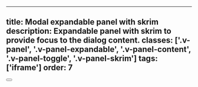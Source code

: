 <!--
 *              Copyright (c) 2025 Visa, Inc.
 *
 * Licensed under the Apache License, Version 2.0 (the "License");
 * you may not use this file except in compliance with the License.
 * You may obtain a copy of the License at
 *
 *         http://www.apache.org/licenses/LICENSE-2.0
 *
 * Unless required by applicable law or agreed to in writing, software
 * distributed under the License is distributed on an "AS IS" BASIS,
 * WITHOUT WARRANTIES OR CONDITIONS OF ANY KIND, either express or implied.
 * See the License for the specific language governing permissions and
 * limitations under the License.
 *
 -->
---
title: Modal expandable panel with skrim
description: Expandable panel with skrim to provide focus to the dialog content.
classes: ['.v-panel', '.v-panel-expandable', '.v-panel-content', '.v-panel-toggle', '.v-panel-skrim']
tags: ['iframe']
order: 7
---

<div class="v-ml-auto v-panel v-panel-expandable v-icon-two-color">
  <button aria-expanded="false" aria-label="collapse panel" class="v-panel-toggle v-button v-button-large v-button-icon" type="button" onclick="window.modalPanelExpandableSkrim.showModal()">
    <svg aria-hidden="true" class="v-icon v-icon v-icon-visa v-icon-tiny v-icon-two-color" focusable="false" viewbox="0 0 16 16">
      <use href="#visa-media-rewind-tiny" />
      </use>
    </svg>
  </button>
</div>
<dialog aria-describedby="modal-panel-description" aria-labelledby="modal-panel-title" aria-modal="true" class="v-panel v-panel-expandable v-panel-skrim" id="modalPanelExpandableSkrim" role="dialog">
  <button aria-expanded="true" aria-label="collapse panel" class="v-panel-toggle v-button v-button-large v-button-icon" type="button" onclick="window.modalPanelExpandableSkrim.close()" autofocus>
    <svg aria-hidden="true" class="v-icon v-icon v-icon-visa v-icon-tiny v-icon-two-color" focusable="false" viewbox="0 0 16 16">
      <use href="#visa-media-fast-forward-tiny" />
      </use>
    </svg>
  </button>
  <div class="v-panel-content v-surface">
    <header class="v-panel-header">
      <h2 class="v-typography-headline-3">
        Panel title
      </h2>
    </header>
    <div class="v-panel-body">
      <h3 class="v-typography-subtitle-2">
        Panel subtitle
      </h3>
      <p>
        This is required text that can be used to describe the panel title and subtitle in more detail.
      </p>
    </div>
  </div>
</dialog>